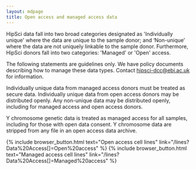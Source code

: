 ```yaml
---
layout: mdpage
title: Open access and managed access data
---
```


HipSci data fall into two broad categories designated as 'Individually unique'
where the data are unique to the sample donor; and ‘Non-unique’ where the data
are not uniquely linkable to the sample donor. Furthermore, HipSci donors fall
into two categories: 'Managed' or 'Open' access.

The following statements are guidelines only. We have policy documents
describing how to manage these data types. Contact hipsci-dcc@ebi.ac.uk for
information.

Individually unique data from managed access donors must be treated as
secure data.  Individually unique data from open access donors may be
distributed openly.  Any non-unique data may be distributed openly,
including for managed access and open access donors.

Y chromosome genetic data is treated as managed access for all samples,
including for those with open data consent. Y chromosome data are stripped from
any file in an open access data archive.

{% include browser_button.html text="Open access cell lines" link="/lines?Data%20Access[]=Open%20access" %}
{% include browser_button.html text="Managed access cell lines" link="/lines?Data%20Access[]=Managed%20access" %}
